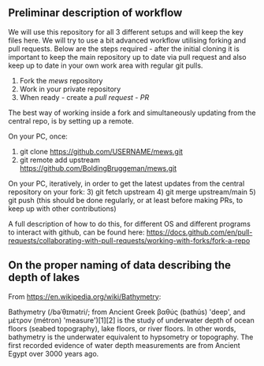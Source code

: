 ## Preliminar description of workflow

We will use this repository for all 3 different setups and will keep the key files here. We will try to use a bit advanced workflow utilising forking and pull requests.
Below are the steps required - after the initial cloning it is important to keep the main repository up to date via pull request and also keep up to date in your own work area with regular git pulls.

  1. Fork the *mews* repository
  2. Work in your private repository
  3. When ready - create a *pull request - PR*

The best way of working inside a fork and simultaneously updating from the central repo, is by setting up a remote.

On your PC, once:
1) git clone https://github.com/USERNAME/mews.git
2) git remote add upstream https://github.com/BoldingBruggeman/mews.git

On your PC, iteratively, in order to get the latest updates from the central repository on your fork:
3) git fetch upstream
4) git merge upstream/main
5) git push
(this should be done regularly, or at least before making PRs, to keep up with other contributions)

A full description of how to do this, for different OS and different programs to interact with github, can be found here: https://docs.github.com/en/pull-requests/collaborating-with-pull-requests/working-with-forks/fork-a-repo

## On the proper naming of data describing the depth of lakes

From https://en.wikipedia.org/wiki/Bathymetry:

Bathymetry (/bəˈθɪmətri/; from Ancient Greek βαθύς (bathús) 'deep', and μέτρον (métron) 'measure')[1][2] is the study of underwater depth of ocean floors (seabed topography), lake floors, or river floors. In other words, bathymetry is the underwater equivalent to hypsometry or topography. The first recorded evidence of water depth measurements are from Ancient Egypt over 3000 years ago.
